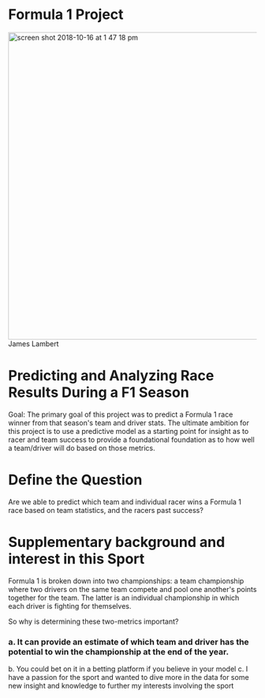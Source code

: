 # Formula 1 Project

<img width="622" alt="screen shot 2018-10-16 at 1 47 18 pm" src="https://user-images.githubusercontent.com/34430819/47047205-cef95800-d14b-11e8-9e3f-532e9c6c61fb.png">
James Lambert

# Predicting and Analyzing Race Results During a F1 Season

Goal:  The primary goal of this project was to predict a Formula 1 race winner from that season's team and driver stats.  The ultimate ambition for this project is to use a predictive model as a starting point for insight as to racer and team success to provide a foundational foundation as to how well a team/driver will do based on those metrics.

# Define the Question

Are we able to predict which team and individual racer wins a Formula 1 race based on team statistics, and the racers past success?

# Supplementary background and interest in this Sport 

Formula 1 is broken down into two championships: a team championship where two drivers on the same team compete and pool one another's points together for the team.  The latter is an individual championship in which each driver is fighting for themselves.  

So why is determining these two-metrics important?
 ### a.  It can provide an estimate of which team and driver has the potential to win the championship at the end of the year.
  b.  You could bet on it in a betting platform if you believe in your model
  c.  I have a passion for the sport and wanted to dive more in the data for some new insight and knowledge to further my    interests involving the sport
  


